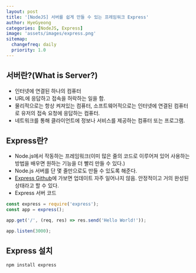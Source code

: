 ```yaml
---
layout: post
title: '[NodeJS] 서버를 쉽게 만들 수 있는 프레임워크 Express'
author: HyeGyeong
categories: [NodeJS, Express]
image: 'assets/images/express.png'
sitemap:
  changefreq: daily
  priority: 1.0
---
```


## 서버란?(What is Server?)

- 인터넷에 연결된 하나의 컴퓨터
- URL에 응답하고 접속을 허락하는 일을 함.
- 물리적으로는 항상 켜져있는 컴퓨터, 소프트웨어적으로는 인터넷에 연결된 컴퓨터로 유저의 접속 요청에 응답하는 컴퓨터.
- 네트워크를 통해 클라이언트에 정보나 서비스를 제공하는 컴퓨터 또는 프로그램.

## Express란?

- Node.js에서 작동하는 프레임워크(이미 많은 줄의 코드로 이루어져 있어 사용하는 방법을 배우면 원하는 기능을 더 빨리 만들 수 있다.)
- Node.js 서버를 단 몇 줄만으로도 만들 수 있도록 해준다.
- [Express Github](https://github.com/expressjs/express)에 가보면 업데이트 자주 일어나지 않음. 안정적이고 거의 완성된 상태라고 할 수 있다.
- Express 서버 코드

```js
const express = require('express');
const app = express();

app.get('/', (req, res) => res.send('Hello World!'));

app.listen(3000);
```

## Express 설치

```
npm install express
```
